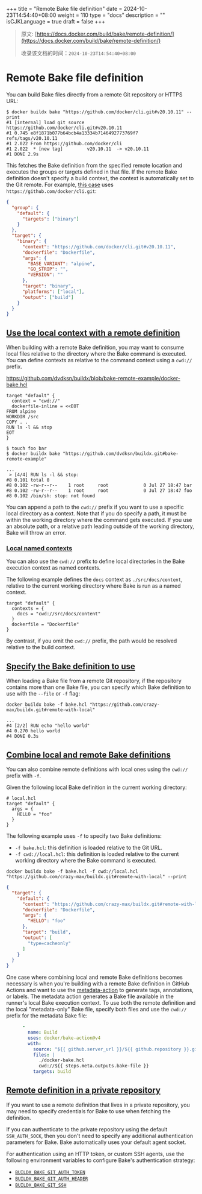 +++
title = "Remote Bake file definition"
date = 2024-10-23T14:54:40+08:00
weight = 110
type = "docs"
description = ""
isCJKLanguage = true
draft = false
+++

> 原文: [https://docs.docker.com/build/bake/remote-definition/](https://docs.docker.com/build/bake/remote-definition/)
>
> 收录该文档的时间：`2024-10-23T14:54:40+08:00`

# Remote Bake file definition

You can build Bake files directly from a remote Git repository or HTTPS URL:



```console
$ docker buildx bake "https://github.com/docker/cli.git#v20.10.11" --print
#1 [internal] load git source https://github.com/docker/cli.git#v20.10.11
#1 0.745 e8f1871b077b64bcb4a13334b7146492773769f7       refs/tags/v20.10.11
#1 2.022 From https://github.com/docker/cli
#1 2.022  * [new tag]         v20.10.11  -> v20.10.11
#1 DONE 2.9s
```

This fetches the Bake definition from the specified remote location and executes the groups or targets defined in that file. If the remote Bake definition doesn't specify a build context, the context is automatically set to the Git remote. For example, [this case](https://github.com/docker/cli/blob/2776a6d694f988c0c1df61cad4bfac0f54e481c8/docker-bake.hcl#L17-L26) uses `https://github.com/docker/cli.git`:



```json
{
  "group": {
    "default": {
      "targets": ["binary"]
    }
  },
  "target": {
    "binary": {
      "context": "https://github.com/docker/cli.git#v20.10.11",
      "dockerfile": "Dockerfile",
      "args": {
        "BASE_VARIANT": "alpine",
        "GO_STRIP": "",
        "VERSION": ""
      },
      "target": "binary",
      "platforms": ["local"],
      "output": ["build"]
    }
  }
}
```

## [Use the local context with a remote definition](https://docs.docker.com/build/bake/remote-definition/#use-the-local-context-with-a-remote-definition)

When building with a remote Bake definition, you may want to consume local files relative to the directory where the Bake command is executed. You can define contexts as relative to the command context using a `cwd://` prefix.

https://github.com/dvdksn/buildx/blob/bake-remote-example/docker-bake.hcl



```hcl
target "default" {
  context = "cwd://"
  dockerfile-inline = <<EOT
FROM alpine
WORKDIR /src
COPY . .
RUN ls -l && stop
EOT
}
```



```console
$ touch foo bar
$ docker buildx bake "https://github.com/dvdksn/buildx.git#bake-remote-example"
```



```text
...
 > [4/4] RUN ls -l && stop:
#8 0.101 total 0
#8 0.102 -rw-r--r--    1 root     root             0 Jul 27 18:47 bar
#8 0.102 -rw-r--r--    1 root     root             0 Jul 27 18:47 foo
#8 0.102 /bin/sh: stop: not found
```

You can append a path to the `cwd://` prefix if you want to use a specific local directory as a context. Note that if you do specify a path, it must be within the working directory where the command gets executed. If you use an absolute path, or a relative path leading outside of the working directory, Bake will throw an error.

### [Local named contexts](https://docs.docker.com/build/bake/remote-definition/#local-named-contexts)

You can also use the `cwd://` prefix to define local directories in the Bake execution context as named contexts.

The following example defines the `docs` context as `./src/docs/content`, relative to the current working directory where Bake is run as a named context.



```hcl
target "default" {
  contexts = {
    docs = "cwd://src/docs/content"
  }
  dockerfile = "Dockerfile"
}
```

By contrast, if you omit the `cwd://` prefix, the path would be resolved relative to the build context.

## [Specify the Bake definition to use](https://docs.docker.com/build/bake/remote-definition/#specify-the-bake-definition-to-use)

When loading a Bake file from a remote Git repository, if the repository contains more than one Bake file, you can specify which Bake definition to use with the `--file` or `-f` flag:



```console
docker buildx bake -f bake.hcl "https://github.com/crazy-max/buildx.git#remote-with-local"
```



```text
...
#4 [2/2] RUN echo "hello world"
#4 0.270 hello world
#4 DONE 0.3s
```

## [Combine local and remote Bake definitions](https://docs.docker.com/build/bake/remote-definition/#combine-local-and-remote-bake-definitions)

You can also combine remote definitions with local ones using the `cwd://` prefix with `-f`.

Given the following local Bake definition in the current working directory:



```hcl
# local.hcl
target "default" {
  args = {
    HELLO = "foo"
  }
}
```

The following example uses `-f` to specify two Bake definitions:

- `-f bake.hcl`: this definition is loaded relative to the Git URL.
- `-f cwd://local.hcl`: this definition is loaded relative to the current working directory where the Bake command is executed.



```console
docker buildx bake -f bake.hcl -f cwd://local.hcl "https://github.com/crazy-max/buildx.git#remote-with-local" --print
```



```json
{
  "target": {
    "default": {
      "context": "https://github.com/crazy-max/buildx.git#remote-with-local",
      "dockerfile": "Dockerfile",
      "args": {
        "HELLO": "foo"
      },
      "target": "build",
      "output": [
        "type=cacheonly"
      ]
    }
  }
}
```

One case where combining local and remote Bake definitions becomes necessary is when you're building with a remote Bake definition in GitHub Actions and want to use the [metadata-action](https://github.com/docker/metadata-action) to generate tags, annotations, or labels. The metadata action generates a Bake file available in the runner's local Bake execution context. To use both the remote definition and the local "metadata-only" Bake file, specify both files and use the `cwd://` prefix for the metadata Bake file:



```yml
      -
        name: Build
        uses: docker/bake-action@v4
        with:
          source: "${{ github.server_url }}/${{ github.repository }}.git#${{ github.ref }}"
          files: |
            ./docker-bake.hcl
            cwd://${{ steps.meta.outputs.bake-file }}            
          targets: build
```

## [Remote definition in a private repository](https://docs.docker.com/build/bake/remote-definition/#remote-definition-in-a-private-repository)

If you want to use a remote definition that lives in a private repository, you may need to specify credentials for Bake to use when fetching the definition.

If you can authenticate to the private repository using the default `SSH_AUTH_SOCK`, then you don't need to specify any additional authentication parameters for Bake. Bake automatically uses your default agent socket.

For authentication using an HTTP token, or custom SSH agents, use the following environment variables to configure Bake's authentication strategy:

- [`BUILDX_BAKE_GIT_AUTH_TOKEN`](https://docs.docker.com/build/building/variables/#buildx_bake_git_auth_token)
- [`BUILDX_BAKE_GIT_AUTH_HEADER`](https://docs.docker.com/build/building/variables/#buildx_bake_git_auth_header)
- [`BUILDX_BAKE_GIT_SSH`](https://docs.docker.com/build/building/variables/#buildx_bake_git_ssh)
